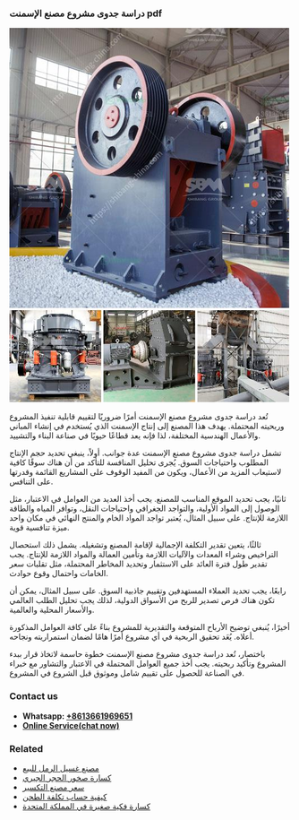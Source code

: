<h3>دراسة جدوى مشروع مصنع الإسمنت pdf</h3><img src='1701850912.jpg' alt=''><p>تُعد دراسة جدوى مشروع مصنع الإسمنت أمرًا ضروريًا لتقييم قابلية تنفيذ المشروع وربحيته المحتملة. يهدف هذا المصنع إلى إنتاج الإسمنت الذي يُستخدم في إنشاء المباني والأعمال الهندسية المختلفة، لذا فإنه يعد قطاعًا حيويًا في صناعة البناء والتشييد.</p><p>تشمل دراسة جدوى مشروع مصنع الإسمنت عدة جوانب. أولاً، ينبغي تحديد حجم الإنتاج المطلوب واحتياجات السوق. يُجرى تحليل المنافسة للتأكد من أن هناك سوقًا كافية لاستيعاب المزيد من الأعمال، ويكون من المفيد الوقوف على المشاريع القائمة وقدرتها على التنافس.</p><p>ثانيًا، يجب تحديد الموقع المناسب للمصنع. يجب أخذ العديد من العوامل في الاعتبار، مثل الوصول إلى المواد الأولية، والتواجد الجغرافي واحتياجات النقل، وتوافر المياه والطاقة اللازمة للإنتاج. على سبيل المثال، يُعتبر تواجد المواد الخام والمنتج النهائي في مكان واحد ميزة تنافسية قوية.</p><p>ثالثًا، يتعين تقدير التكلفة الإجمالية لإقامة المصنع وتشغيله. يشمل ذلك استحصال التراخيص وشراء المعدات والآليات اللازمة وتأمين العمالة والمواد اللازمة للإنتاج. يجب تقدير طول فترة العائد على الاستثمار وتحديد المخاطر المحتملة، مثل تقلبات سعر الخامات واحتمال وقوع حوادث.</p><p>رابعًا، يجب تحديد العملاء المستهدفين وتقييم جاذبية السوق. على سبيل المثال، يمكن أن تكون هناك فرص تصدير للربح من الأسواق الدولية، لذلك يجب تحليل الطلب العالمي والأسعار المحلية والعالمية.</p><p>أخيرًا، يُنبغي توضيح الأرباح المتوقعة والتقديرية للمشروع بناءً على كافة العوامل المذكورة أعلاه. يُعَد تحقيق الربحية في أي مشروع أمرًا هامًا لضمان استمراريته ونجاحه.</p><p>باختصار، تُعد دراسة جدوى مشروع مصنع الإسمنت خطوة حاسمة لاتخاذ قرار ببدء المشروع وتأكيد ربحيته. يجب أخذ جميع العوامل المحتملة في الاعتبار والتشاور مع خبراء في الصناعة للحصول على تقييم شامل وموثوق قبل الشروع في المشروع.</p><h3>Contact us</h3><ul><li><strong>Whatsapp:&nbsp;<a href="https://wa.me/8613661969651">+8613661969651</a></strong></li><li><a href="https://swt.shibang-china.com/?git&amp;zhl&amp;دراسة جدوى مشروع مصنع الإسمنت pdf"><strong>Online Service(chat now)</strong></a></li></ul><h3>Related</h3><ul><li><a href='مصنع غسيل الرمل للبيع.md'>مصنع غسيل الرمل للبيع</a></li><li><a href='كسارة صخور الحجر الجيري.md'>كسارة صخور الحجر الجيري</a></li><li><a href='سعر مصنع التكسير.md'>سعر مصنع التكسير</a></li><li><a href='كيفية حساب تكلفة الطحن.md'>كيفية حساب تكلفة الطحن</a></li><li><a href='كسارة فكية صغيرة في المملكة المتحدة.md'>كسارة فكية صغيرة في المملكة المتحدة</a></li></ul>
